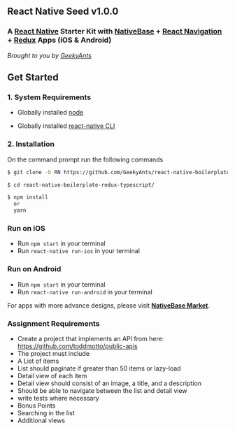 
## React Native Seed v1.0.0

### A [React Native](https://facebook.github.io/react-native/docs/getting-started.html) Starter Kit with [NativeBase](https://nativebase.io/) + [React Navigation](https://reactnavigation.org/) + [Redux](https://github.com/reactjs/redux) Apps (iOS & Android)

*Brought to you by [GeekyAnts](https://geekyants.com/)*


## Get Started

### 1. System Requirements

* Globally installed [node](https://nodejs.org/en/)

* Globally installed [react-native CLI](https://facebook.github.io/react-native/docs/getting-started.html)


### 2. Installation

On the command prompt run the following commands

```sh
$ git clone -b RN https://github.com/GeekyAnts/react-native-boilerplate-redux-typescript.git

$ cd react-native-boilerplate-redux-typescript/

$ npm install
  or
  yarn
```


### Run on iOS

*	Run `npm start` in your terminal
*	Run `react-native run-ios` in your terminal

### Run on Android

*	Run `npm start` in your terminal
*	Run `react-native run-android` in your terminal

For apps with more advance designs, please visit **[NativeBase Market](https://market.nativebase.io/)**.

### Assignment Requirements

* Create a project that implements an API from here: https://github.com/toddmotto/public-apis
* The project must include
 *  A List of items
  * List should paginate if greater than 50 items or lazy-load
 * Detail view of each item
  * Detail view should consist of an image, a title, and a description
 * Should be able to navigate between the list and detail view
 * write tests where necessary
* Bonus Points
 * Searching in the list
 * Additional views
